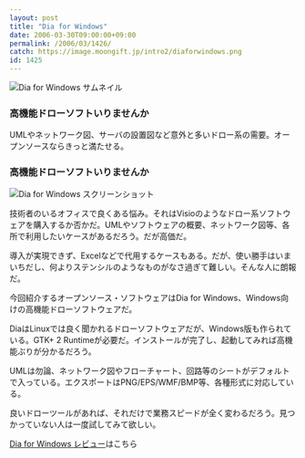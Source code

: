 ```yaml
---
layout: post
title: "Dia for Windows"
date: 2006-03-30T09:00:00+09:00
permalink: /2006/03/1426/
catch: https://image.moongift.jp/intro2/diaforwindows.png
id: 1425
---
```

 ![Dia for Windows サムネイル](https://image.moongift.jp/intro2/diaforwindows.t.png "Dia for Windows サムネイル")
  

### 高機能ドローソフトいりませんか
  
UMLやネットワーク図、サーバの設置図など意外と多いドロー系の需要。オープンソースならきっと満たせる。  
<!--more-->  

### 高機能ドローソフトいりませんか
  

![Dia for Windows スクリーンショット](https://image.moongift.jp/intro2/diaforwindows.png "Dia for Windows スクリーンショット")

  

技術者のいるオフィスで良くある悩み。それはVisioのようなドロー系ソフトウェアを購入するか否かだ。UMLやソフトウェアの概要、ネットワーク図等、各所で利用したいケースがあるだろう。だが高価だ。

  

導入が実現できず、Excelなどで代用するケースもある。だが、使い勝手はいまいちだし、何よりステンシルのようなものがなさ過ぎて難しい。そんな人に朗報だ。

  

今回紹介するオープンソース・ソフトウェアはDia for Windows、Windows向けの高機能ドローソフトウェアだ。

  

DiaはLinuxでは良く聞かれるドローソフトウェアだが、Windows版も作られている。GTK+ 2 Runtimeが必要だ。インストールが完了し、起動してみれば高機能ぶりが分かるだろう。

  

UMLは勿論、ネットワーク図やフローチャート、回路等のシートがデフォルトで入っている。エクスポートはPNG/EPS/WMF/BMP等、各種形式に対応している。

  

良いドローツールがあれば、それだけで業務スピードが全く変わるだろう。見つかっていない人は一度試してみて欲しい。

  

[Dia for Windows レビュー](http://oss.moongift.jp/review/i-1431.html)はこちら

